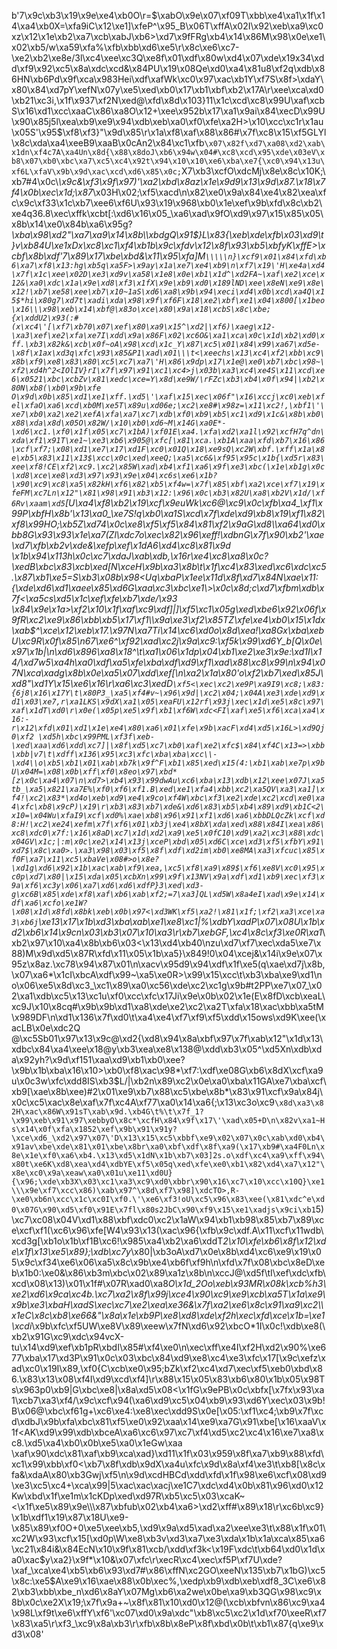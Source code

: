 b'7\x9c\xb3\x19\x9e\xe4\xb0O\r=$\xabO\x9e\x07\xf09T\xbb\xe4\xa1\x1f\x14\xa4\xb0X=\xfa9iC\x12\xe1]\xfeP^\x95_B\x06T\xffA\x02I\x92\xeb\xa9\xc0xz\x12\x1e\xb2\xa7\xcb\xabJ\xb6>\xd7\x9fFRg\xb4\x14\x86M\x98\x0e\xe1\x02\xb5/w\xa59\xfa%\xfb\xbb\xd6\xe5\r\x8c\xe6\xc7-\xe2\xb2\xe8e/3l\xc4\xee\xc3Q\xe8f\x01\xdf\x80w\xd4\x07\xde\x19x34\xdd\xf9\x92\xc5\x8a\xdc\xcd&\x84PU\x19\x08Qe\xd0\xa4\x81u8\xf2q\xdb\x86HN\xb6Pd\x9f\xca\x983Hei\xdf\xafWk\xc0\x97\xac\xb1Y\xf7S\x8f>\xdaY\x80\x84\xd7pY\xefN\x07y\xe5\xed\xb0\x17\xb1\xbf\xb2\x17A\r\xee\xca\xd0\xb21\xc3i,\x1f\x937\xf2N\xed@\xfd\x8d\x103}11\x1c\xcd\xc8\x99U\xaf\xcbS\x16\xd1\xcc\xaaC\x86\xa8O\x12+\xee\x952b\x17\xa1\x9ai\x84\xecD\x99U\x90\x85j5l\xea\xb9\xe9\x94\xdb\xeb\xa0\xf0\xfe\xa2H>\x10\xcc\xc1r\x1au\x05S\'\x95$\xf8\xf3}"\x9d\x85\r\x1a\xf8\xaf\x88\x86#\x7f\xc8\x15\xf5GLYl\x8c\xda\xa4\xeeB9\xaaB\x0cAn2\x84\xc1\xfb`\x07\x82f\xd7\xa08\xd2\xab\x1dn\xf4c7A\xa4Un\x8d{\x88\x8doJ\xb6\x94w\x04#\xc8\xcd\x95\xde\x03eV\xb8\x07\xb0\xbc\xa7\xc5\xc4\x92t\x94\x10\x10\xe6\xba\xe7{\xc0\x94\x13u\xf6L\xfaV\x9b\x9d\xac\xcd\xd6\x85\x0c;`X7\xb3\xcfO\xdcMj\x8e\x8c\x10K;\xb7#4\x0c\\*\x9c&\xf3\x9f\x97)\'\xa2\xbd\x8az\x1e\x9d9\x13\x9d\x87.\x18\x7f4\x0b\xec\x1d;\x87*\x03H\x02;\xf5\xacd\\n\x82\xe0\x9a\x84\xe4\x82\xea\xfc\x9c\xf33\x1c\xb7\xee6\xf6U\x93\x19\x968\xb0\x1e\xef\x9b\xfd\x8c\xb2\xe4q36.8\xec\xffk\xcbt[:\xd6\x16\x05_\xa6\xad\x9fO\xd9\x97\x15\x85\x05\x8b\x14\xe0\x84b\xa6\x95g?*\xba\x98\xd2"\xa7\xa9\x14\x8b\\\xbdgQ\x91$}L\x83{\xeb\xde\xfb\x03\xd9\t}v\xb84U\xe1xDx\xc8\xc1\xf4\xb1b\x9c\xfdv\x12\x8f\x93\xb5\xbfyK\xffE>\xcbf\x8b\xdf\'7\x89\x17\xbe\xbd&\x11\x95\xfa]M`\\\\\n}\xcf9\x01\x84\xfd\xb6\xa7\xf8\x13:hg\xb5q\xa5F>\x9ay\x1a\xe7\xe4\xb9\n\xf7\x19\'H\xe4a\xd4\x7f\x1c\xee\x02D\xe3\xd9v\xa58\x1e8\x0e\xb1\x1d^\xd2FA~\xaf\xe2\xce\x12&\xa0\xdc\x1a\x9e\xd8\xf3\x1fX\x9e\xb9\xd0\x189lND\xee\x8eN\xe9\x8e\x12!\xb7\xe58\xee\xb7\x10~1aS\xd6\xa8\x9b\x94\xeci\xd4\x0b\xcd\xa4Q\x15$*hi\x80g7\xd7t\xadi\xda\x98\x9f\xf6F\x18\xe2\xbf\xe1\x04\x800[\x1beo\x16\\\x98\xeb\x14\xbf@\x83o\xce\x80\x9a\x18\xcbS\x8c\xbe;{x\xddU2\x93(:#(x\xc4\'[\xf7\xb70\x07\xef\x80\xa9\x15^\xd2|\xf6)\xaeg\x12-\xa3\xef\xe2\xfa\xe7I\xdd\x9a\x86F\x02\xc6O&\xa1\xca\x0c\x1d\xb2\xd0\xff.\xb3\x82k&\xcb\x0f~oA\x98\xcd\x1c_Y\x87\xc5\x01\x84\x99\xa67\xd5e-\x8f\x1ax\xd3q\xfc\x93\x85&P1\xad\x01\\\t<\xeechs\x13\xc4\xf2\xbb\xc9\x8b\xf9\xe8\x83\x80\xc5\xc7\xa7\'H\x86\x9dp\x17\x1e@\xe0\xb7\xbc\x98~\xf2\xd4h^2<IOlIV}rI\x7f\x97\x91\xc1\xc4>j\x03b\xa3\xc4\xe4S\x11\xcd\xe6\x0521\xbc\xcbZv\x81\xedc\xce=Y\x8d\xe9W/\rFZc\xb3\xb4\x0f\x94|\xb2\x80N\xb8(\xb0\x9b\xfe O\x9d\x0b\x85\xd1\xe1\xff.\xd5\'\xaf\x15\xec\x06f"\x16\xccj\xc0\xeb\xfel\xfaO\xa6\xcd\xb0M\xe5T\x89u\xd06e;\xc2\xe8#\x98z=\x11\xc2!,\xbf1\'\xe7\xb0\xa2\xe2\xefA\xfa\xa7\xc7\xdb\xf0\xb9\xb5\xc1\xd9\x1c&\x8b\xb0\x88\xda\x8d\x05O\x82W/\x10\xb0\xd6~M\x14G\xa0E*-\xd6\xc1.\xf0\x1f\x05\xc7\x1bA)\xf01E\xa4.\xfa\xd2\xa1l\x92\xcfH7q^dn\xda\xf1\x91T\xe1~\xe3\xb6\x905@\xfc[\x81\xca.\xb1A\xaa\xfd\xb7\x16\x86\xcf\xf7;\x08\xd1\xe7\x17\xd1F\xc0\x01Q\x18\xe9sQ\xc2W\xbf.\xff\x1a\x8e\xb5\x83\x11\x13$\xcc\x0c\xed\xeeQ;\xa5\xc6&\xf95\x95c\x1b{\xd5r\x83\xee\xf8!CE\xf2\xc9.\xc2\x85W\xad\xb4\xf1\xa6\x9f\xe3\xbc(\x1e\xb1g\x0c\xd8\xce\xe8\xd3\x97\x93\x9e\x04\xc6s\xe6\x1b?\x90\xc9\xc8\xa5\x82kH\xf6\x82\xb5\xf4w=\x7f\x85\xbf\xa2\xce\xf7\x19\xfeFM\xc7Ln\x12"\x81\x98\x91\xb3\x12:\x96\x0c\xb3\x82U\xa8\xb2V\x1d/\xf6Rv\xaam\xd5`[U\xa4\xf8\xb2\x19\xcf\x9euWk\xc6@\xc9\x0c\xfb\xa4_\xf1\x99P\xbfH\x8b\'\x13\xa0_\xe7S!q\xb0\xa1S\xcd\x7f\xde\xd9\xb8\x19\xf1\x82\xf8\x99HO;\xb5Z\xd74\x0c\xe8\xf5\xf5\x84\x81\xf2\x9aG\xd8\\\xa64\xd0\xbb8G\x93\x93\x1e\xa7(Zl\xdc7o\xec\x82\x96\xeff!\xdbnG\x7f\x90\xb2\'\xae\xd7\xfb\xb2v\xde&\xefp\xef\x1dA6\xd4\xc8\x81\x9d \x1b\x94\x113h\x0c\xc7\xdaJ\xab\xdb,\x16r\xe4\xc8\xa8\x0c?\xedB\xbc\x83\xcb\xed[*N\xceH\x9b\xa3\x8b\t\x1f\xc4\x83\xed\xc6\xdc\xc5.\x87\xb1\xe5=S\xb3\x08b\x98<Uq\xbaP\x1ee\x11d\x8f\xd7\x84N\xae\x11:{\xde\xd6\xd1\xaee\x85\xd6G\xaa\xc3\xbc\xe1\\>\x0c\x8d;c\xd7\xfbm\xdb\x7f<\xa5cs\xd5\x1c\xef\xfe\xb7\xde/\x93 \x84\x9e\x1a>\xf2\x10\x1f\xaf\xc9\xdf]|]\xf5\xc1\x05g\xed\xbe6\x92\x06f\x9fR\xc2\xe9\x86\xbb\xb5\x17\xf1\\\x9a\xe3\xf2\x85TZ\xfe\xe4\xb0\x15\x1dx\xab$^\xce\x12\xeb\x17.\x97N\xa7Ti\x14\xc6\xd0o\x8d\xea!\xa8Gx\xba\xebU\xc9R\x0f\x85\n67\xe6^\xf92\xad\xc2j\x9a\xc9:\xf5k\x99\xd6Y_b[Q\x0e\x97\x1b|\n\xd6\x896\xa8\x18^\t\xa1\x06\x1dp\x04\xb1\xe2\xe3\x9e:\xd1I\x14/\xd7w5\xa4h\xa0\xdf\xa5\xfe\xba\xdf\xd9\xf1\xad\x88\xc8\x99\n\x94\x07N\xca\xadg\x8b\x0e\xa5\x07\xdd\xef[\n\xa2\x1a\x80\'o\xf2\xb7\xed\x85J\xd8"\xd1Y\x15\xe6\x16\r\xa6\xc3\xedD`\xf5<\xec\xc2\xe9P\xa9I9\xc8;\x83:{6j8\x16\x17Y\t\x80P3_\xa5\xf4#v~\x96\x9d|\xc2\x04;\x04A\xe3\xde\xd9\xd1\x03\xe7,r\xa1LKS\x9dX\xa1\x05\xeaFU\x12rf\x93j\xec\x1d\xe5\x8c\x97\xaf\x1dT\xd0\r\x0e(\x05p\xe5\x9f\xb1\xf6W\xdc<FI\xaf\xe5\xf6\xca\xa4\x16:-r\x12\xfd\x01\xd1\x1e\xe4\x80\xa6\x01\xfe\x9b\xacF\xd4\xd5\x16L>\xd9Qj0\xf2 \xd5h\xbc\x99PML\xf3f\xeb-\xed\xaa\xd6\xdd\xc7]|\x8f\xd5\xc7\xb0\xaf\xe2\xfc$\x84\xf4C\x13=>\xbb\xbb|v7\t\xdff\x136\x95\xc3\xfc\xba\xba\xcc\\-\xd4\\o\xb5\xb1\x01\xab\xb7k\x9f^F\xb1\x85\xed\x15(4:\xb1\xab\xe7p\x9bU\x04M=\x08\x0b\xff\xf0\x8eo\x97\xbd*[z\x0c\xa4\x07\n\xd7>\xb4\x93\x99dwAu\xc6\xba\x13\xdb\x12\xee\x07J\xa5tb_\xa5\x821\xa7E%\xf0\xf6\xf1.B\xed\xe1\xfa4\xbb\xc2\xa5QV\xa3\xa1]\xf4!\xc2\x83*\xd4o\xeb\xd9\xe4\x9co\xf4W\xbc\xf3\xe2\xde\xc2\xcd\xe0\xa4\xfc\xb8\x9cP)\x19\r\xb3\x83\xb7\xde&\xd6\x83\xb5\xb4\x89\xd9\xb1C<2\x10=\x04Wu\xfaI9\xcf\xd0%\xae\xb8\x96\x91\xf1\xd6\xa6\xbbDLQcZk\xcf\xd8:H!\xc2\xe24\xefm\x7f\xf6\x01\xb3j\xe4\x8bX\xda\xed\x88\x84I\xea\x86\xc8\xdc0\x7f:\x16\x8aD\xc7\x1d\xd2\xa9\xe5\x0fC10\xd9\xa2\xc3\x88\xdc\x04GV\x1c;|:m\x0c\xe2\x14\x13j\xceP\xbd\x05\xd6C\xce\xd3\xf5\xfbY\x91\xd7$\x8c\xa0>.\xa3\x98\x03\xf5\x8f\xdf\xd2im\xb0\xe8MA\xa3\xfcuc\x85\xf0F\xa7\x11\xc5\xbaVe\x08#>o\x8e?\xd1g\xd6\x92\x1b\xac\xab\xf9\xea,\xc5\xf8\xa9\x89$\xf6\xe8V\xc0\x95\xc0p\xd7\x80|\x15\xda\x05\xcbXn\x99\x9f\x13NV\x9a\xdf\xd1\xb9\xec\xf3\x9a\xf6\xc3y\x06\xa7\xd6\xd6\xdfP}3\xed\xd3-g\xc6B\x85\xde\xf8\xaf\xb6\xab\xf2;=7\xa3]QL\xd5W\x8a4eI\xad\x9e\x14\xdf\xa6\xcfo\xe1W?\x08\x1d\x8fd\x8bk\xeb\x0b\x97<\xd3WK\xf5\xa2!\x81\x1f;\xf2\xa3\xce\xa3\xb6j`*\xe13\x17\x1b\xd3\xba\xab\xe1\xe8\xc1|%\xdbY\xadP\x07\x08U\x1b\xd2\xb6\x14\x9cn\x03\xb3\x07\x10\xa3\r\xb7\xebGF,\xc4\x8c\xf3\xe0R\xa1*\xb2\x97\x10\xa4\x8b\xb6\x03<\x13\xd4\xb40\nzu\xd7\xf7\xec\xda5\xe7\x88)M\x9d\xd5\x87R\xfd\x11\x05\x1b\xa5}\x849!0\x04\xcej&\x14i\x9e\x07\x95z\x8az.\xc78\x94\x87\x01\n\xacv\x95d9\x94\xdf\x1f\xe5(q\xae\xd7j\x8b,\x07\xa6*\x1cI\xbcA\xdf\x99~\xa5\xe0R>\x99\x15\xcc\t\xb3\xba\xe9\xd1\no\x06\xe5\x8d\xc3_\xc1\x89\xa0\xc56\xde\xc2\xc1g\x9b#t2PP\xe7\x07_\x02\xa1\xdb\xc5\x13\xc1u\xf0\xcc\xfc\x17Ji\x9e\x0b\x02\x1e(E\x8fD\xcb\xeaL\xc9J\x10\x8cq#\x9b\x9b\xd1\xa8\xde\xe2\xc2\xa2T\xfa\x18\xac\xbb\xa5tM\x989DF\n\xd1\x136\x7f\xd0\t\xa4\xe4\xf7\xf9\xf5\xdd\x15ows\xd9K\xee(\xacLB\x0e\xdc2Q @\xc5Sb01\x97\x13\x9c@\xd2{\xd8\x94\x8a\xbf\x97\x7f\xab\x12"\x1d\x13\xdbc\x84\xa4\xee\x18@y\xb3\xea\xe8\x138@\xdd\xb3\x05^\xd5Xn\xdb\xda\x92yh?\x9d\xf151\xaa\xd9\xb1\xb0\xee?\x9b\x1b\xba\x16\x10>\xb0\xf8\xac\x98*\xf7:\xdf\xe08G\xb6\x8dX\xcf\xa9u\x0c3w\xfc\xdd8IS\xb3$L/|\xb2n\x89\xc2\x0e\xa0\xba\x11GA\xe7\xba\xcf\xb9[\xae\x8b\xee)#2\x01\xe9\xb7\x88\xc5\xbe\x8b*\x83\x91\xcf\x9a\x84j\x0c\xc5\xac\x8e\xaf\x7f\xc4A\xf77\xa0\x14\xa6{;\x13\xc3o\xc9`\x8d\xa3\x82H\xac\x86W\x91sT\xab\x9d.\xb4G\t%\t\x7f_1?\x99\xeb\x91\x97\xebbyO\x8c*\xcfH\x84\x9f\x17\'\xad\x05+D\n\x82v\xa1~Hs\x14\x0f\xfa\x1852\xef\x9b\x91\x91y?\xce\xd6_\xd2\x97\x07\'D\x13\x15\xc5\xbbf\xe9\x02\x07\x0c\xab\xd0\xb4\x91av\xbe\xde\x81\x01\xbe\x8br\xa0\xbf\xdf\x8f\xa9(\x17\xb9#\xa4F0Ln\x8e\x1e\xf0\xa6\xb4.\x13\xd5\x1dN\x1b\xb7\x03]2s.o\xdf\xc4\xa9\xff\x94\x80t\xe6K\xd8\xea\xd4\xdbYE\xf5\x05q\xed\xfe\xe0\xb1\x82\xd4\xa7\x12"\x8e\xc0\x9a\xeaw\xa0\x01u\xe11\xd0U}{\x96;\xde\xb3X\x03\xc1\xa3\xc9\xd0\xbbr\x90\x16\xc7\x10\xcc\x10Q}\xe1\\\x9e\xf7\xcc\x86)\xab\x97^\x8d\xf7\x98]\xdcTO>,R-\xe0\xb6n\xcc\x1c\xc0I\xf0.\'\xe6\xf3!oU\xc5\x96\x83\xee(\x81\xdc^e\xd0\x07G\x90\xd5\xf0\x91E\x7fl\x80s2JbC\x90\xf9\x15\xe1\xadjs\x9ci\xb1`5)\xc7\xc08\x04V\xd1\x88\xbf\xdc0\xc2\x1aW\x94\xb1\xb98\x85\xb7\x89\xce\xcf\xf1(\xc6\x96\xfe[W4\x93\x13(\xac\x96{\xfb\x9c\xdf.A\x11\xcf\x11wdb\xcd3g[\xb1o\x1b\xf1B\xc6!\x985\xa4\xb2\xa6\xddT*2\x10\xfe\xb6\x8f\x12\xde\x1f\x13\xe5\x89};\xdb\xc7y*\x80|\xb3oA\xd7\x0e\x8b\xd4\xc6\xe9\x19\x05\x9c\xf34\xe6\x06\xa5\x8c\x9b\xe4\xb6f\xf9h\n\xfd\x7f\x08\xbc\x8eD\xeb\x1b0:\xe0&\x86\xb3m\xbc\x02\x89\xa1z\x8b\n\xccJ@\xd5f\tI\xef\xdc\xfb\xcd\x08\x13)\x01\x1f#\x07R\xad0\xa8*O\x1d_2Oo\xeb\x93MR\x08k\xcb%h3\xe2\xd6\x9ca\xc4b.\xc7\xa2\x8f\x99j\xce4\x90\xc9\xe9\xcb\xa5T\x1a\xe9\x9b\xe3\xbaH\xadS\xec\xc7\xe2\xea\xe36&\x7f\xa2\xe6\x8c\x91\xa9\xc2\\\x1eC\x8c\xb8\xe66&"\x8a\x1e\xb9P\xe8\xd8\xde\xf2h\xec\xfd\xce\x1b=\xe1\xcdi*\x9b\xfc\xf5UW\xe8V\x89\xeew\x7fN\xd6\x92\xbcO*1I\x0c!\xdb\xe8(\xb2\x91G\xc9\xdc\x94vcX-tu\x14\xd9\xef\xb1pR\xbdI\x85#\xf4\xe0\n\xec\xff\xe4I\xf2H\xd2\x90%\xe677\xba\x17\xd3P\x91\x0c\x03\xbc\x84\xd9\xe8\xc4\xe3\xfc\x17[\x9c\xefz\xad\xc0\x19I\x89,\xf0{C\xcb\xe0\x95;bZk\xf2\xc4\xd7\xec\xf5\xeb0\xbd\x86.\x83\x13\x08\xf4I\xd9\xcd\xf4]\r\x88\x15\x05\x83\xb6\x80\x1b\x05\x98Ts\x963p0\xb9|G\xbc\xe8|\x8a\xd5\x08<\x1fG\x9ePB\x0c\xbfx[\x7fx\x93\xa1\xcb7\xa3\xf4/\x9c\xcf\x94(\xa6\xd9\xc5\x04\xb9\x93\xd6Y\xec\x03\x9b!B\x06@\xbc\xf61g+\xc6\xe4:\xe8\xec\xdd9S\x0e[\x05:\xf1\xc4;\xb9\x7f\xcd\xdbJ\x9b\xfa\xbc\x81\xf5\xe0\x92\xaa\x14\xe9\xa7G\x91\xbe[\x16\xaaV\x1f<AK\xd9\x99\xdb\xbceA\xa6\xc6\x97\xc7\xf4\xd5\xc2\xc4\x16\xe7\xa8\xc8.\xd5\xa4\xb0\x0b\xe5\xa0\x1eGw\xaa \xaf\x90\xdc\x81\xaf\xb9\xca\xad}\xd11\x1f\x03\x959\x8f\xa7\xb9\x88\xfd\xc1\x99\xbb\xf0<\xb7\x8f\xdb\x9dX\xa4u\xfc\x9d\x8a\xf4\xe3\t\xb8[\x8c\xfa&\xdaA\x80\xb3Gwj\xf5\n\x9d\xcdHBCd\xdd\xfd\x1f\x98\xe6\xcf\x08\xd9\xe3\xc5\xc4+\xca\x99|5\xac\xac\xacj\xe1C7\xdc\xd4\x0b\x81\x96\xd0\x12Kw\xbd\x1f\xe1m\x1cKDp\xed\xd97R\xb5\xc5\x03\xcaK~<\x1f\xe5\x89\x9e\\\\\x87\xbfub\x02\xb4\xa6>\xd2\xff#\x89\x18\r\xc6b\xc9}\x1b\xdf1\x19\x87\x18U\xe9-\x85\x89\xf0O+0\xe5\xee\xb5,\xd9\x9a\xd5\xad\xa2\xee\xe3\t\x88\x1f\x01\xc2W\x93\xcf\x15[\xd0p\\W\xe8\xb3v\xd3\xa7\xe3\xda\x1b\x1a\xca\x85\xa6\xc21\x84i&\x84EcN\x10\x9f\x81\xcb/\xdd\xf3k<\x19F\xdc\t\xb64\xd0\x1d\xa0\xac$y\xa2}\x9f*\x10&\x07\xfc\r\xecR\xc4\xec\xf5P\xf7U\xde?\xaf_\xca\xe4\xb5\xb6\x93\xd7#\x86\xffN\xc2GO\xeeN\x135\xb7\x1bG)\xc5\x8c:\xe5$A\xe9\x16\xae\x88\x0b\xec%,\xedp\xb9\xdb\xeb\xdf8_3C\xe6\x82\xb3\xbb\xbe_n\xd6\x8aY\x07Mg\xb6\xa2we\x0be\xa9\xb3QG\x98\xc9\x8b\x0c\xe2X\x19;\x7f\x9a+~\x8f\x81\x10\xd0\x12@(\xcb\xbfvn\x86\xc9\xa4\x98L\xf9t\xe6\xffY\xf6\'\xc07\xd0\x9a\xdc"\xb8\xc5\xc2\x1d\xf70\xeeR\xf7\x83\xa5\r\xf3_\xc9\x8a\xb3\r\xfb\x8b\x8eP\x8f\xbd\x0b\t\xb1\x87{q\xe9\xd3\x08'